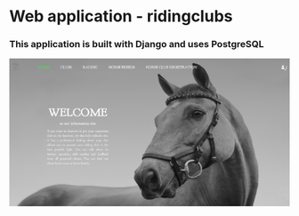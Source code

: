 # Web application - ridingclubs
### This application is built with Django and uses PostgreSQL

!["Main Page"](/static/images/basic_pictures/Screenshot.png)